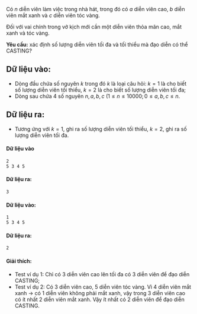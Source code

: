 Có $n$ diễn viên làm việc trong nhà hát, trong đó có $a$ diễn viên cao, $b$ diễn viên mắt xanh và $c$ diễn viên tóc vàng.

Đối với vai chính trong vở kịch mới cần một diễn viên thỏa mãn cao, mắt xanh và tóc vàng.

**Yêu cầu:** xác định số lượng diễn viên tối đa và tối thiểu mà đạo diễn có thể CASTING?

## Dữ liệu vào:
- Dòng đầu chứa số nguyên $k$ trong đó $k$ là loại câu hỏi: $k=1$ là cho biết số lượng diễn viên tối thiểu, $k=2$ là cho biết số lượng diễn viên tối đa;
- Dòng sau chứa $4$ số nguyên $n,a,b,c\ (1≤n≤10000;0≤a,b,c≤n$.

## Dữ liệu ra:
- Tương ứng với $k=1$, ghi ra số lượng diễn viên tối thiểu, $k=2$, ghi ra số lượng diễn viên tối đa.

#### Dữ liệu vào
```
2
5 3 4 5
```

#### Dữ liệu ra:
```
3
```

#### Dữ liệu vào:
```
1
5 3 4 5
```

#### Dữ liệu ra:
```
2
```

#### Giải thích:
- Test ví dụ $1$: Chỉ có $3$ diễn viên cao lên tối đa có $3$ diễn viên để đạo diễn CASTING;
- Test ví dụ $2$: Có $3$ diễn viên cao, $5$ diễn viên tóc vàng. Vì $4$ diễn viên mắt xanh $→$ có $1$ diễn viên không phải mắt xanh, vậy trong $3$ diễn viên cao có ít nhất $2$ diễn viên mắt xanh. Vậy ít nhất có $2$ diễn viên để đạo diễn CASTING.